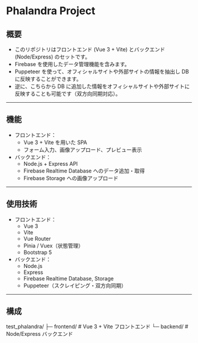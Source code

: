 # Phalandra Project

## 概要
- このリポジトリはフロントエンド (Vue 3 + Vite) とバックエンド (Node/Express) のセットです。
- Firebase を使用したデータ管理機能を含みます。
- Puppeteer を使って、オフィシャルサイトや外部サイトの情報を抽出し DB に反映することができます。
- 逆に、こちらから DB に追加した情報をオフィシャルサイトや外部サイトに反映することも可能です（双方向同期対応）。

---

## 機能
- フロントエンド：
  - Vue 3 + Vite を用いた SPA
  - フォーム入力、画像アップロード、プレビュー表示
- バックエンド：
  - Node.js + Express API
  - Firebase Realtime Database へのデータ追加・取得
  - Firebase Storage への画像アップロード

---

## 使用技術
- フロントエンド：
  - Vue 3
  - Vite
  - Vue Router
  - Pinia / Vuex（状態管理）
  - Bootstrap 5
- バックエンド：
  - Node.js
  - Express
  - Firebase Realtime Database, Storage
  - Puppeteer（スクレイピング・双方向同期）

---

## 構成
test_phalandra/
├─ frontend/  # Vue 3 + Vite フロントエンド
└─ backend/   # Node/Express バックエンド